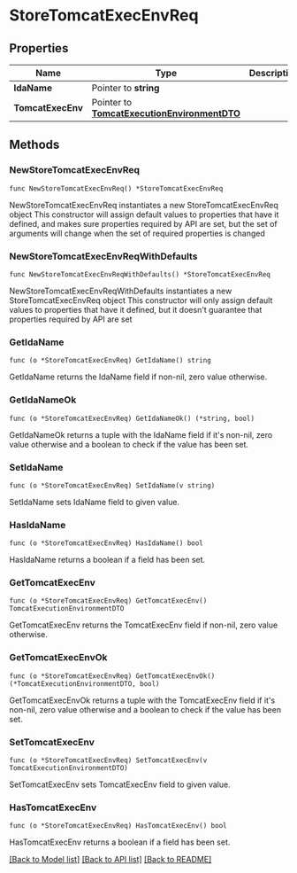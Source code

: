 # StoreTomcatExecEnvReq

## Properties

Name | Type | Description | Notes
------------ | ------------- | ------------- | -------------
**IdaName** | Pointer to **string** |  | [optional] 
**TomcatExecEnv** | Pointer to [**TomcatExecutionEnvironmentDTO**](TomcatExecutionEnvironmentDTO.md) |  | [optional] 

## Methods

### NewStoreTomcatExecEnvReq

`func NewStoreTomcatExecEnvReq() *StoreTomcatExecEnvReq`

NewStoreTomcatExecEnvReq instantiates a new StoreTomcatExecEnvReq object
This constructor will assign default values to properties that have it defined,
and makes sure properties required by API are set, but the set of arguments
will change when the set of required properties is changed

### NewStoreTomcatExecEnvReqWithDefaults

`func NewStoreTomcatExecEnvReqWithDefaults() *StoreTomcatExecEnvReq`

NewStoreTomcatExecEnvReqWithDefaults instantiates a new StoreTomcatExecEnvReq object
This constructor will only assign default values to properties that have it defined,
but it doesn't guarantee that properties required by API are set

### GetIdaName

`func (o *StoreTomcatExecEnvReq) GetIdaName() string`

GetIdaName returns the IdaName field if non-nil, zero value otherwise.

### GetIdaNameOk

`func (o *StoreTomcatExecEnvReq) GetIdaNameOk() (*string, bool)`

GetIdaNameOk returns a tuple with the IdaName field if it's non-nil, zero value otherwise
and a boolean to check if the value has been set.

### SetIdaName

`func (o *StoreTomcatExecEnvReq) SetIdaName(v string)`

SetIdaName sets IdaName field to given value.

### HasIdaName

`func (o *StoreTomcatExecEnvReq) HasIdaName() bool`

HasIdaName returns a boolean if a field has been set.

### GetTomcatExecEnv

`func (o *StoreTomcatExecEnvReq) GetTomcatExecEnv() TomcatExecutionEnvironmentDTO`

GetTomcatExecEnv returns the TomcatExecEnv field if non-nil, zero value otherwise.

### GetTomcatExecEnvOk

`func (o *StoreTomcatExecEnvReq) GetTomcatExecEnvOk() (*TomcatExecutionEnvironmentDTO, bool)`

GetTomcatExecEnvOk returns a tuple with the TomcatExecEnv field if it's non-nil, zero value otherwise
and a boolean to check if the value has been set.

### SetTomcatExecEnv

`func (o *StoreTomcatExecEnvReq) SetTomcatExecEnv(v TomcatExecutionEnvironmentDTO)`

SetTomcatExecEnv sets TomcatExecEnv field to given value.

### HasTomcatExecEnv

`func (o *StoreTomcatExecEnvReq) HasTomcatExecEnv() bool`

HasTomcatExecEnv returns a boolean if a field has been set.


[[Back to Model list]](../README.md#documentation-for-models) [[Back to API list]](../README.md#documentation-for-api-endpoints) [[Back to README]](../README.md)


